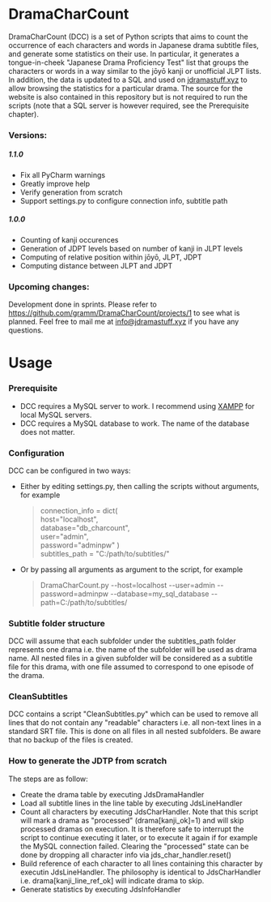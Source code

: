 
# DramaCharCount
DramaCharCount (DCC) is a set of Python scripts that aims to count the occurrence of each characters and words in Japanese drama subtitle files, and generate some statistics on their use. In particular, it generates a tongue-in-cheek "Japanese Drama Proficiency Test" list that groups the characters or words in a way similar to the jōyō kanji or unofficial JLPT lists.
In addition, the data is updated to a SQL and used on [jdramastuff.xyz](http://jdramastuff.xyz) to allow browsing the statistics for a particular drama. The source for the website is also contained in this repository but is not required to run the scripts (note that a SQL server is however required, see the Prerequisite chapter).

### Versions:

##### 1.1.0
 - Fix all PyCharm warnings
 - Greatly improve help
 - Verify generation from scratch
 - Support settings.py to configure connection info, subtitle path
 
##### 1.0.0

 - Counting of kanji occurences
 - Generation of JDPT levels based on number of kanji in JLPT levels
 - Computing of relative position within jōyō, JLPT, JDPT
 - Computing distance between JLPT and JDPT

### Upcoming changes:
Development done in sprints. Please refer to https://github.com/gramm/DramaCharCount/projects/1 to see what is planned. Feel free to mail me at [info@jdramastuff.xyz](mailto:info@jdramastuff.xyz) if you have any questions.


# Usage
### Prerequisite

 - DCC requires a MySQL server to work. I recommend using [XAMPP](https://www.apachefriends.org/index.html) for local MySQL servers.
 - DCC requires a MySQL database to work. The name of the database does not matter.

### Configuration
DCC can be configured in two ways:
- Either by editing settings.py, then calling the scripts without arguments, for example

    > connection_info = dict(  
    >     host="localhost",  
    >     database="db_charcount",  
    >     user="admin",  
    >     password="adminpw"   )   
    >     subtitles_path = "C:/path/to/subtitles/"

- Or by passing all arguments as argument to the script, for example
  > DramaCharCount.py --host=localhost  --user=admin --password=adminpw --database=my_sql_database --path=C:/path/to/subtitles/

### Subtitle folder structure
DCC will assume that each subfolder under the subtitles_path folder represents one drama i.e. the name of the subfolder will be used as drama name. All nested files in a given subfolder will be considered as a subtitle file for this drama, with one file assumed to correspond to one episode of the drama.
### CleanSubtitles
DCC contains a script "CleanSubtitles.py" which can be used to remove all lines that do not contain any "readable" characters i.e. all non-text lines in a standard SRT file. This is done on all files in all nested subfolders.
Be aware that no backup of the files is created.

### How to generate the JDTP from scratch
The steps are as follow:

 - Create the drama table by executing JdsDramaHandler
 - Load all subtitle lines in the line table by executing JdsLineHandler
 - Count all characters by executing JdsCharHandler. Note that this script will mark a drama as "processed"  (drama[kanji_ok]=1) and will skip processed dramas on execution. It is therefore safe to interrupt the script to continue executing it later, or to execute it again if for example the MySQL connection failed. Clearing the "processed" state can be done by dropping all character info via  jds_char_handler.reset()
 - Build reference of each character to all lines containing this character by executin JdsLineHandler. The philosophy is identical to JdsCharHandler i.e. drama[kanji_line_ref_ok] will indicate drama to skip.
 - Generate statistics by executing JdsInfoHandler


